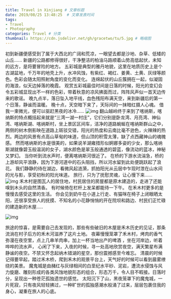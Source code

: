 ```yaml
---
title: Travel in Xinjiang # 文章标题  
date: 2019/08/25 13:48:25  # 文章发表时间
tags:
- Travel
- Photography
categories: Travel # 分类
thumbnail: https://cdn.jsdelivr.net/gh/gracetwo/tu/5.jpg # 略缩图
---
```


初到新疆便感受到了属于大西北的广阔和荒凉，一眼望去都是沙地、杂草、低矮的山丘......
新疆的公路都修得很好，干净整洁的柏油马路顺着山势高低起伏，未知的远方，是将要冒险的地方。
五彩城是典型的雅丹地貌，这里在地质历史上是个古湖盆地，千万年的地壳上升，水冲风蚀，有紫红、褐红、姜黄、土黄、灰绿等颜色。色彩会随太阳照射角度的变化而变化。
连绵起伏的山丘簇拥在一起，似凝固的海浪，似天边掉落的晚霞。
观赏五彩城最佳时间是日落的时候，阳光的变幻会令五彩城显现出不一样的色彩，带着秋意的凉风拂面而过，阵阵风声似一首天边传来的歌谣。
晚九点半，落日坠入地平线，血色残阳布满天空，来到新疆后的第一个日落，静谧而温暖。
晚十点，天空暗下来了，天际间的一抹暗红摄人心魂。
借我一束微光，便可以驱赶黑夜的冰冷……
![img](https://cdn.jsdelivr.net/gh/gracetwo/tu/20.jpg)
翻山越岭终于来到了喀纳斯，喀纳斯的特点概括起来就是“三湾一湖一村庄”，它们分别是卧龙湾、月亮湾、神仙湾、喀纳斯湖、喀纳斯村，坐上景区区间车，洁净的道路蜿蜒在喀纳斯群山之中，两侧的树木倒影映在道路上斑驳交错，阳光的热度和云南比毫不逊色，火辣辣的热烈。两边的风景有点高山草甸的味道，但山顶的积雪太薄，缺了点西藏神山的魂魄感。
然而喀纳斯的水是很美的，如果说羊湖雍措形似婀娜多姿的少女，那么喀纳斯湖就像碧玉般温润的女子，湖水颜色是翠玉般通透的碧蓝，像流动的蓝冰，神秘又梦幻。
当你听到流水声时，便离喀纳斯河很近了。
在桥的下游水流湍急，桥的上游却风平浪静，因为下游河道中的石头阻挡，所以河水留到此处便跳跃起了浪花。
我们静静的待在湖边，看微风起涟漪，抓拍阳光从云层中乍现时泄在山水间的光与影，享受初秋的阳光味道。
旅行，只为了抚慰灵魂，让心慢下来……
![img](https://cdn.jsdelivr.net/gh/gracetwo/tu/4.jpg)
禾木村是图瓦人的居住地，村民居住的房屋都是原木建造的，走进了还能嗅到木头的自然清香。
有时候倚在栏杆上发呆都能待一下午。
在禾木村更多的是慢慢去感受这里的生活。
你会见到奶牛在小道上行走、有猫咪在椅子上闭眼晒太阳，还很享受旅人的抚摸、不知名的小花静悄悄的开在院坝和路边、村民们正忙碌的建造新的木屋.....

![img](https://cdn.jsdelivr.net/gh/gracetwo/tu/3.jpg)

旅途的惊喜，是需要自己去发现的，那些有些破旧的木屋是禾木历史的见证，那条流淌在村子后方的禾木河滋养了这片土地。
夜幕慢慢笼罩了禾木村，烤肉的香气弥漫在夜空里，点上几串羊肉串，加上一杯当地出产的啤酒 ，坐在河岸边，听着哗哗的流水声， 心闲了下来，入夜的时候，寻一处高地欣赏夜空，满天繁星布满静谧的夜空。不禁又怀念起纳木错湖的星空，那份震撼感至今难忘。
清晨的时候记得要早起，踏过禾木桥，爬到禾木的观景平台上，天气好的时候可以看到晨雾缭绕的美景。
魔鬼城是由赭红与灰绿相间的白垩纪水平砂、泥岩，遭流水侵蚀与风力旋磨、雕刻形成的各类风蚀地貌形态的组合，形态万千，令人目不暇接。日落时分，呈现出一种苍茫孤独遗世的感觉。
太阳沉下了山，黑夜笼罩下的魔鬼城，一片死寂，只有夜风轻轻拂过，一种旷世的孤独感潮水般涌了过来，层层包裹住我的身心，凝重在旅人的心底。